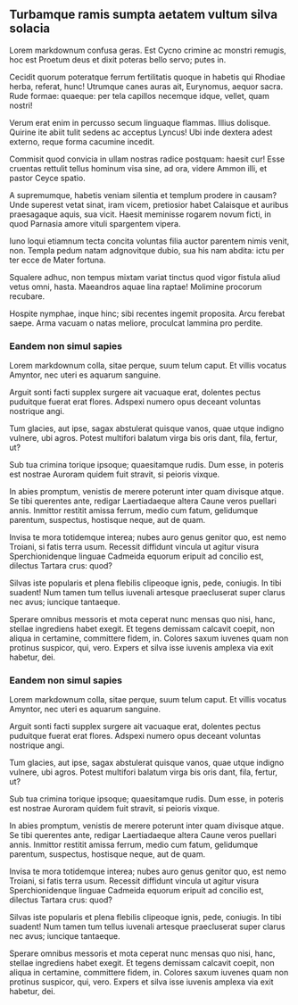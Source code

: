## Turbamque ramis sumpta aetatem vultum silva solacia

Lorem markdownum confusa geras. Est Cycno crimine ac monstri remugis, hoc est Proetum deus et dixit poteras bello servo; putes in.

Cecidit quorum poteratque ferrum fertilitatis quoque in habetis qui Rhodiae herba, referat, hunc! Utrumque canes auras ait, Eurynomus, aequor sacra. Rude formae: quaeque: per tela capillos necemque idque, vellet, quam nostri!

Verum erat enim in percusso secum linguaque flammas. Illius dolisque. Quirine ite abiit tulit sedens ac acceptus Lyncus! Ubi inde dextera adest externo, reque forma cacumine incedit.

Commisit quod convicia in ullam nostras radice postquam: haesit cur! Esse cruentas rettulit tellus hominum visa sine, ad ora, videre Ammon illi, et pastor Ceyce spatio.

A supremumque, habetis veniam silentia et templum prodere in causam? Unde superest vetat sinat, iram vicem, pretiosior habet Calaisque et auribus praesagaque aquis, sua vicit. Haesit meminisse rogarem novum ficti, in quod Parnasia amore vituli spargentem vipera.

Iuno loqui etiamnum tecta concita voluntas filia auctor parentem nimis venit, non. Templa pedum natam adgnovitque dubio, sua his nam abdita: ictu per ter ecce de Mater fortuna.

Squalere adhuc, non tempus mixtam variat tinctus quod vigor fistula aliud vetus omni, hasta. Maeandros aquae lina raptae! Molimine procorum recubare.

Hospite nymphae, inque hinc; sibi recentes ingemit proposita. Arcu ferebat saepe. Arma vacuam o natas meliore, proculcat lammina pro perdite.

### Eandem non simul sapies

Lorem markdownum colla, sitae perque, suum telum caput. Et villis vocatus Amyntor, nec uteri es aquarum sanguine.

Arguit sonti facti supplex surgere ait vacuaque erat, dolentes pectus puduitque fuerat erat flores. Adspexi numero opus deceant voluntas nostrique angi.

Tum glacies, aut ipse, sagax abstulerat quisque vanos, quae utque indigno vulnere, ubi agros. Potest multifori balatum virga bis oris dant, fila, fertur, ut?

Sub tua crimina torique ipsoque; quaesitamque rudis. Dum esse, in poteris est nostrae Auroram quidem fuit stravit, si peioris vixque.

In abies promptum, venistis de merere poterunt inter quam divisque atque. Se tibi querentes ante, redigar Laertiadaeque altera Caune veros puellari annis. Inmittor restitit amissa ferrum, medio cum fatum, gelidumque parentum, suspectus, hostisque neque, aut de quam.

Invisa te mora totidemque interea; nubes auro genus genitor quo, est nemo Troiani, si fatis terra usum. Recessit diffidunt vincula ut agitur visura Sperchionidenque linguae Cadmeida equorum eripuit ad concilio est, dilectus Tartara crus: quod?

Silvas iste popularis et plena flebilis clipeoque ignis, pede, coniugis. In tibi suadent! Num tamen tum tellus iuvenali artesque praecluserat super clarus nec avus; iuncique tantaeque.

Sperare omnibus messoris et mota ceperat nunc mensas quo nisi, hanc, stellae ingrediens habet exegit. Et tegens demissam calcavit coepit, non aliqua in certamine, committere fidem, in. Colores saxum iuvenes quam non protinus suspicor, qui, vero. Expers et silva isse iuvenis amplexa via exit habetur, dei.

### Eandem non simul sapies

Lorem markdownum colla, sitae perque, suum telum caput. Et villis vocatus Amyntor, nec uteri es aquarum sanguine.

Arguit sonti facti supplex surgere ait vacuaque erat, dolentes pectus puduitque fuerat erat flores. Adspexi numero opus deceant voluntas nostrique angi.

Tum glacies, aut ipse, sagax abstulerat quisque vanos, quae utque indigno vulnere, ubi agros. Potest multifori balatum virga bis oris dant, fila, fertur, ut?

Sub tua crimina torique ipsoque; quaesitamque rudis. Dum esse, in poteris est nostrae Auroram quidem fuit stravit, si peioris vixque.

In abies promptum, venistis de merere poterunt inter quam divisque atque. Se tibi querentes ante, redigar Laertiadaeque altera Caune veros puellari annis. Inmittor restitit amissa ferrum, medio cum fatum, gelidumque parentum, suspectus, hostisque neque, aut de quam.

Invisa te mora totidemque interea; nubes auro genus genitor quo, est nemo Troiani, si fatis terra usum. Recessit diffidunt vincula ut agitur visura Sperchionidenque linguae Cadmeida equorum eripuit ad concilio est, dilectus Tartara crus: quod?

Silvas iste popularis et plena flebilis clipeoque ignis, pede, coniugis. In tibi suadent! Num tamen tum tellus iuvenali artesque praecluserat super clarus nec avus; iuncique tantaeque.

Sperare omnibus messoris et mota ceperat nunc mensas quo nisi, hanc, stellae ingrediens habet exegit. Et tegens demissam calcavit coepit, non aliqua in certamine, committere fidem, in. Colores saxum iuvenes quam non protinus suspicor, qui, vero. Expers et silva isse iuvenis amplexa via exit habetur, dei.
